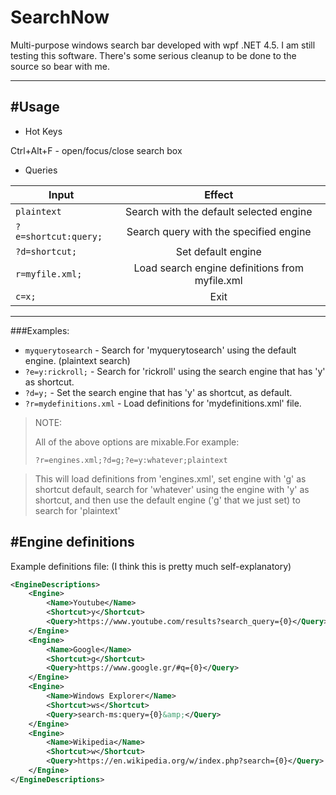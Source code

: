 # SearchNow
Multi-purpose windows search bar developed with wpf .NET 4.5.
I am still testing this software.
There's some serious cleanup to be done to the source so bear with me.

---

#Usage
---

+ Hot Keys

Ctrl+Alt+F - open/focus/close search box

+ Queries

|Input                 | Effect                                            |
| -----------------    | :-----------------------------------------------: |
| `plaintext`          | Search with the default selected engine           |
| `?e=shortcut:query;` | Search query with the specified engine            |
| `?d=shortcut;`       | Set default engine                                |
| `r=myfile.xml;`      | Load search engine definitions from myfile.xml    |
| `c=x;`               | Exit                                              |

---
###Examples:
+ `myquerytosearch` - Search for 'myquerytosearch' using the default engine. (plaintext search)
+ `?e=y:rickroll;` - Search for 'rickroll' using the search engine that has 'y' as shortcut.
+ `?d=y;` - Set the search engine that has 'y' as shortcut, as default.
+ `?r=mydefinitions.xml` - Load definitions for 'mydefinitions.xml' file.



>NOTE:
>
>All of the above options are mixable.For example:
>
> `?r=engines.xml;?d=g;?e=y:whatever;plaintext`

>This will load definitions from 'engines.xml', set engine with 'g' as shortcut default,
>search for 'whatever' using the engine with 'y' as shortcut, and then use the default engine
>('g' that we just set) to search for 'plaintext'
 
#Engine definitions
---

Example definitions file:
(I think this is pretty much self-explanatory)
```xml
<EngineDescriptions>
	<Engine>
		<Name>Youtube</Name>
		<Shortcut>y</Shortcut>
		<Query>https://www.youtube.com/results?search_query={0}</Query>
	</Engine>
	<Engine>
		<Name>Google</Name>
		<Shortcut>g</Shortcut>
		<Query>https://www.google.gr/#q={0}</Query>
	</Engine>
	<Engine>
		<Name>Windows Explorer</Name>
		<Shortcut>ws</Shortcut>
		<Query>search-ms:query={0}&amp;</Query>
	</Engine>
	<Engine>
		<Name>Wikipedia</Name>
		<Shortcut>w</Shortcut>
		<Query>https://en.wikipedia.org/w/index.php?search={0}</Query>
	</Engine>
</EngineDescriptions>
```
